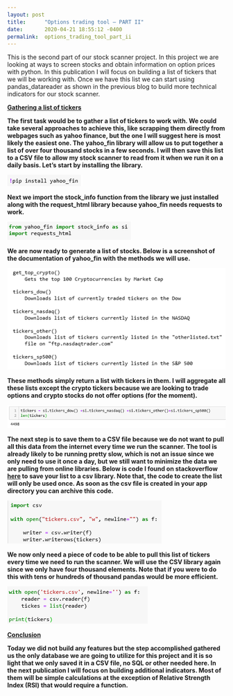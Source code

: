 ```yaml
---
layout: post
title:      "Options trading tool – PART II"
date:       2020-04-21 18:55:12 -0400
permalink:  options_trading_tool_part_ii
---
```


This is the second part of our stock scanner project. In this project we are looking at ways to screen stocks and obtain information on option prices with python. In this publication I will focus on building a list of tickers that we will be working with. Once we have this list we can start using pandas_datareader as shown in the previous blog to build more technical indicators for our stock scanner. 

<b><u>Gathering a list of tickers</u>

The first task would be to gather a list of tickers to work with. We could take several approaches to achieve this, like scrapping them directly from webpages such as yahoo finance, but the one I will suggest here is most likely the easiest one. The yahoo_fin library will allow us to put together a list of over four thousand stocks in a few seconds. I will then save this list to a CSV file to allow my stock scanner to read from it when we run it on a daily basis. Let’s start by installing the library.

![](img/151.png)

Next we import the stock_info function from the library we just installed along with the request_html library because yahoo_fin needs requests to work. 

![](img/152.png)

We are now ready to generate a list of stocks. Below is a screenshot of the documentation of yahoo_fin with the methods we will use. 

![](img/153.png)

These methods simply return a list with tickers in them. I will aggregate all these lists except the crypto tickers because we are looking to trade options and crypto stocks do not offer options (for the moment).

![](img/154.png)

The next step is to save them to a CSV file because we do not want to pull all this data from the internet every time we run the scanner. The tool is already likely to be running pretty slow, which is not an issue since we only need to use it once a day, but we still want to minimize the data we are pulling from online libraries. Below is code I found on stackoverflow [here]( https://stackoverflow.com/questions/14037540/writing-a-python-list-of-lists-to-a-csv-file) to save your list to a csv library. Note that, the code to create the list will only be used once. As soon as the csv file is created in your app directory you can archive this code.

![](img/155.png)

We now only need a piece of code to be able to pull this list of tickers every time we need to run the scanner. We will use the CSV library again since we only have four thousand elements. Note that if you were to do this with tens or hundreds of thousand pandas would be more efficient.

![](img/156.png)

<b><u>Conclusion</u>

Today we did not build any features but the step accomplished gathered us the only database we are going to utilize for this project and it is so light that we only saved it in a CSV file, no SQL or other needed here. In the next publication I will focus on building additional indicators. Most of them will be simple calculations at the exception of Relative Strength Index (RSI) that would require a function. 


	

